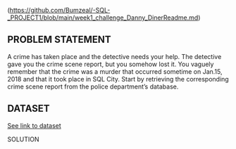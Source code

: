 (https://github.com/Bumzeal/-SQL-_PROJECT1/blob/main/week1_challenge_Danny_DinerReadme.md)


## PROBLEM STATEMENT
A crime has taken place and the detective needs your help. The detective gave you the crime scene report, but you somehow lost it. You vaguely remember that the crime was a murder that occurred sometime on Jan.15, 2018 and that it took place in SQL City. Start by retrieving the corresponding crime scene report from the police department’s database.

## DATASET
[See link to dataset](
https://drive.google.com/drive/folders/1SLlSSzIqhu9m4p8HmoJYjn5X_GTYdDsf?usp=share_link)


SOLUTION
